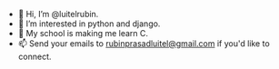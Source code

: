 - 👋 Hi, I’m @luitelrubin.
- 👀 I’m interested in python and django.
- 👀 My school is making me learn C.
- 📫 Send your emails to rubinprasadluitel@gmail.com if you'd like to connect.

<!---
luitelrubin/luitelrubin is a ✨ special ✨ repository because its `README.md` (this file) appears on your GitHub profile.
You can click the Preview link to take a look at your changes.
--->
